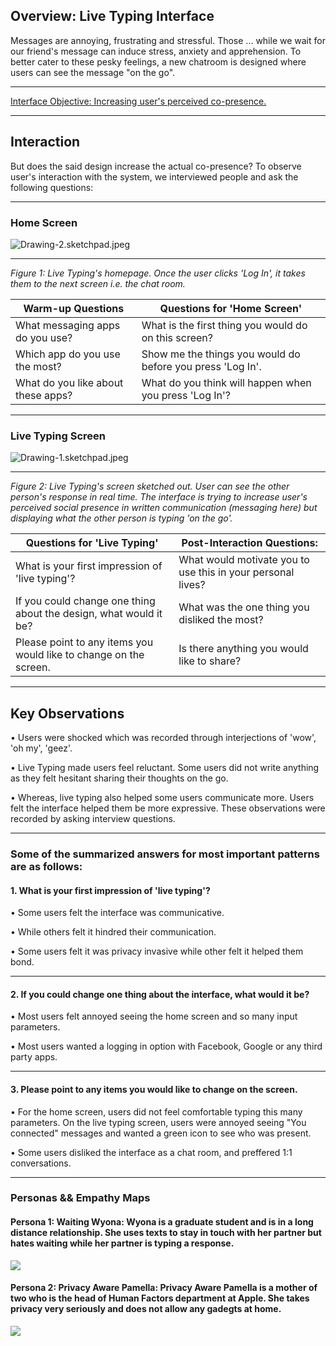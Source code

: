 <!---## Overview

What makes design invisible? Make it good.

This project steps in a user's shoes on what goes on when users try to use a chat room. I observe users interactions with a [public chatroom](http://chatatbrownhci.herokuapp.com), what are users thinking when they interact with the interface and how do they behave. How does the interface make them "feel"? We combine these thoughts, feelings and behaviors and create three personas and one storyboard. --->


<!---## Research Question --->

## Overview: Live Typing Interface

Messages are annoying, frustrating and stressful. Those ... while we wait for our friend's message can induce stress, anxiety and apprehension. To better cater to these pesky feelings, a new chatroom is designed where users can see the message "on the go".

****

[Interface Objective: Increasing user's perceived co-presence.](http://chatatbrownhci.herokuapp.com)

*****

## Interaction

But does the said design increase the actual co-presence? To observe user's interaction with the system, we interviewed people and ask the following questions: 

*****
### Home Screen
![Drawing-2.sketchpad.jpeg](Drawing-2.sketchpad.jpeg)

*****

*Figure 1: Live Typing's homepage. Once the user clicks 'Log In', it takes them to the next screen i.e. the chat room.*


Warm-up Questions | Questions for 'Home Screen'
-----|-------
What messaging apps do you use?  | What is the first thing you would do on this screen? 
Which app do you use the most? | Show me the things you would do before you press 'Log In'. 
What do you like about these apps? | What do you think will happen when you press 'Log In'? 

*****

### Live Typing Screen
![Drawing-1.sketchpad.jpeg](Drawing-1.sketchpad.jpeg)

*****

*Figure 2: Live Typing's screen sketched out. User can see the other person's response in real time. The interface is trying to increase user's perceived social presence in written communication (messaging here) but displaying what the other person is typing 'on the go'.*


Questions for 'Live Typing'  | Post-Interaction Questions:
-----|-------
What is your first impression of 'live typing'? | What would motivate you to use this in your personal lives?
If you could change one thing about the design, what would it be?|  What was the one thing you disliked the most?
Please point to any items you would like to change on the screen. | Is there anything you would like to share?

*****

## Key Observations

• Users were shocked which was recorded through interjections of 'wow', 'oh my', 'geez'.

• Live Typing made users feel reluctant. Some users did not write anything as they felt hesitant sharing their thoughts on the go.

• Whereas, live typing also helped some users communicate more. Users felt the interface helped them be more expressive. These observations were recorded by asking interview questions.

*****

### Some of the summarized answers for most important patterns are as follows:

#### 1. What is your first impression of 'live typing'? 

• Some users felt the interface was communicative.

• While others felt it hindred their communication.

• Some users felt it was privacy invasive while other felt it helped them bond.
*****

#### 2. If you could change one thing about the interface, what would it be?

• Most users felt annoyed seeing the home screen and so many input parameters.

• Most users wanted a logging in option with Facebook, Google or any third party apps.
*****

#### 3. Please point to any items you would like to change on the screen.

• For the home screen, users did not feel comfortable typing this many parameters. On the live typing screen, users were annoyed seeing "You connected" messages and wanted a green icon to see who was present.

• Some users disliked the interface as a chat room, and preffered 1:1 conversations.

*****

### Personas && Empathy Maps

#### Persona 1: Waiting Wyona: Wyona is a graduate student and is in a long distance relationship. She uses texts to stay in touch with her partner but hates waiting while her partner is typing a response. 

<img class="profile-picture" src="persona1.png">


#### Persona 2: Privacy Aware Pamella: Privacy Aware Pamella is a mother of two who is the head of Human Factors department at Apple. She takes privacy very seriously and does not allow any gadegts at home.
<img class="profile-picture" src="persona2.png">
